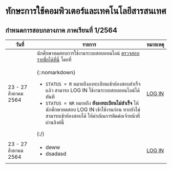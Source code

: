 
# ทักษะการใช้คอมพิวเตอร์และเทคโนโลยีสารสนเทศ

## กำหนดการสอบกลางภาค ภาคเรียนที่ 1/2564

| วันที่ | รายการ | หมายเหตุ |
|-----|-------|---------|
| 23 - 27 สิงหาคม 2564 | นักศึกษาทดสอบการใช้งานระบบสอบออนไลน์  [ตรวจสอบรายชื่อได้ที่นี่](./reg.pdf/) โดยที่ <br/><br/> {::nomarkdown}<ul><li>`STATUS = R` หมายถึงลงทะเบียนเข้าห้องสอบสำเร็จแล้ว สามารถ LOG IN ใช้งานระบบสอบออนไลน์ได้ทันที</li><li>`STATUS = NR` หมายถึง **ยังลงทะเบียนไม่สำเร็จ** ให้นักศึกษาทดสอบ LOG IN เข้าใช้งานก่อน หากยังไม่สามารถเข้าห้องสอบได้ ให้ดำเนินการติดต่อเจ้าหน้าที่ผ่านลิงค์นี้</li></ul>{:/} | [LOG IN](https://dlearn.rmutt.ac.th/)|
| 23 - 27 สิงหาคม 2564 | <ul> <li> deww </li> <li> dsadasd </li> </ul> | [LOG IN](https://dlearn.rmutt.ac.th/)|
